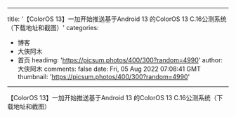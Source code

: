 
---
title: '【ColorOS 13】一加开始推送基于Android 13 的ColorOS 13 C.16公测系统（下载地址和截图）'
categories: 
 - 博客
 - 大侠阿木
 - 首页
headimg: 'https://picsum.photos/400/300?random=4990'
author: 大侠阿木
comments: false
date: Fri, 05 Aug 2022 07:08:41 GMT
thumbnail: 'https://picsum.photos/400/300?random=4990'
---

<div>   
【ColorOS 13】一加开始推送基于Android 13 的ColorOS 13 C.16公测系统（下载地址和截图）  
</div>
            